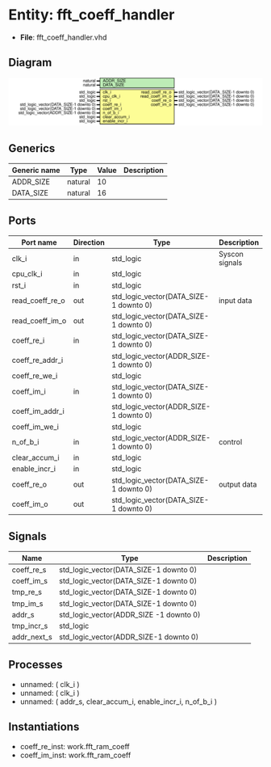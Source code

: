 # Entity: fft_coeff_handler

- **File**: fft_coeff_handler.vhd
## Diagram

![Diagram](fft_coeff_handler.svg "Diagram")
## Generics

| Generic name | Type    | Value | Description |
| ------------ | ------- | ----- | ----------- |
| ADDR_SIZE    | natural | 10    |             |
| DATA_SIZE    | natural | 16    |             |
## Ports

| Port name       | Direction | Type                                   | Description    |
| --------------- | --------- | -------------------------------------- | -------------- |
| clk_i           | in        | std_logic                              | Syscon signals |
| cpu_clk_i       | in        | std_logic                              |                |
| rst_i           | in        | std_logic                              |                |
| read_coeff_re_o | out       | std_logic_vector(DATA_SIZE-1 downto 0) | input data     |
| read_coeff_im_o | out       | std_logic_vector(DATA_SIZE-1 downto 0) |                |
| coeff_re_i      | in        | std_logic_vector(DATA_SIZE-1 downto 0) |                |
| coeff_re_addr_i |           | std_logic_vector(ADDR_SIZE-1 downto 0) |                |
| coeff_re_we_i   |           | std_logic                              |                |
| coeff_im_i      | in        | std_logic_vector(DATA_SIZE-1 downto 0) |                |
| coeff_im_addr_i |           | std_logic_vector(ADDR_SIZE-1 downto 0) |                |
| coeff_im_we_i   |           | std_logic                              |                |
| n_of_b_i        | in        | std_logic_vector(ADDR_SIZE-1 downto 0) | control        |
| clear_accum_i   | in        | std_logic                              |                |
| enable_incr_i   | in        | std_logic                              |                |
| coeff_re_o      | out       | std_logic_vector(DATA_SIZE-1 downto 0) | output data    |
| coeff_im_o      | out       | std_logic_vector(DATA_SIZE-1 downto 0) |                |
## Signals

| Name        | Type                                    | Description |
| ----------- | --------------------------------------- | ----------- |
| coeff_re_s  | std_logic_vector(DATA_SIZE-1 downto 0)  |             |
|  coeff_im_s | std_logic_vector(DATA_SIZE-1 downto 0)  |             |
| tmp_re_s    | std_logic_vector(DATA_SIZE-1 downto 0)  |             |
|  tmp_im_s   | std_logic_vector(DATA_SIZE-1 downto 0)  |             |
| addr_s      | std_logic_vector(ADDR_SIZE -1 downto 0) |             |
| tmp_incr_s  | std_logic                               |             |
| addr_next_s | std_logic_vector(ADDR_SIZE-1 downto 0)  |             |
## Processes
- unnamed: ( clk_i )
- unnamed: ( clk_i )
- unnamed: ( addr_s, clear_accum_i, enable_incr_i, n_of_b_i )
## Instantiations

- coeff_re_inst: work.fft_ram_coeff
- coeff_im_inst: work.fft_ram_coeff
